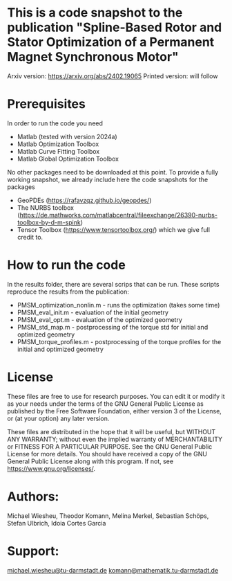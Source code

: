 # This is a code snapshot to the publication "Spline-Based Rotor and Stator Optimization of a Permanent Magnet Synchronous Motor"
Arxiv version: https://arxiv.org/abs/2402.19065
Printed version: will follow

# Prerequisites

In order to run the code you need
- Matlab (tested with version 2024a)
- Matlab Optimization Toolbox
- Matlab Curve Fitting Toolbox
- Matlab Global Optimization Toolbox

No other packages need to be downloaded at this point. To provide a fully working snapshot, we already include here the code snapshots for the packages
- GeoPDEs (https://rafavzqz.github.io/geopdes/)
- The NURBS toolbox (https://de.mathworks.com/matlabcentral/fileexchange/26390-nurbs-toolbox-by-d-m-spink)
- Tensor Toolbox (https://www.tensortoolbox.org/)
which we give full credit to.


# How to run the code

In the results folder, there are several scrips that can be run. These scripts reproduce the results from the publication:
- PMSM_optimization_nonlin.m - runs the optimization (takes some time)
- PMSM_eval_init.m - evaluation of the initial geometry
- PMSM_eval_opt.m - evaluation of the optimized geometry
- PMSM_std_map.m - postprocessing of the torque std for initial and optimized geometry
- PMSM_torque_profiles.m - postprocessing of the torque profiles for the initial and optimized geometry

# License

These files are free to use for research purposes. You can edit it or modify it as your needs under the terms of the GNU General Public License as published by the Free Software Foundation, either version 3 of the License, or (at your option) any later version.

These files are distributed in the hope that it will be useful, but WITHOUT ANY WARRANTY; without even the implied warranty of MERCHANTABILITY or FITNESS FOR A PARTICULAR PURPOSE. See the GNU General Public License for more details.
You should have received a copy of the GNU General Public License along with this program. If not, see <https://www.gnu.org/licenses/>.

# Authors: 
Michael Wiesheu, Theodor Komann, Melina Merkel, Sebastian Schöps, Stefan Ulbrich, Idoia Cortes Garcia

# Support:
michael.wiesheu@tu-darmstadt.de
komann@mathematik.tu-darmstadt.de
